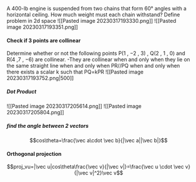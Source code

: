 A 400-lb engine is suspended from two chains that form 60° angles with a horizontal ceiling. How much weight must each chain withstand?
Define problem in 2d space
![[Pasted image 20230317193330.png]]
![[Pasted image 20230317193351.png]]
#### Check if 3 points are collinear
Determine whether or not the following points P(1 , −2 , 3) , Q(2 , 1 , 0) and R(4 ,7 , −6) are collinear.
-They are collinear when and only when they lie on the same straight line when and only when PR//PQ when and only when there exists a scalar k such that  PQ=kPR
![[Pasted image 20230317193752.png|500]]
##### Dot Product
![[Pasted image 20230317205614.png]]
![[Pasted image 20230317205804.png]]
##### find the angle between 2 vectors
$$cos\theta=\frac{\vec a\cdot \vec b}{|\vec a||\vec b|}$$
#### Orthogonal projection
$$proj_vu=|\vec u|cos\theta\frac{\vec v}{|\vec v|}=\frac{\vec u \cdot \vec v}{|\vec v|^2}\vec v$$
